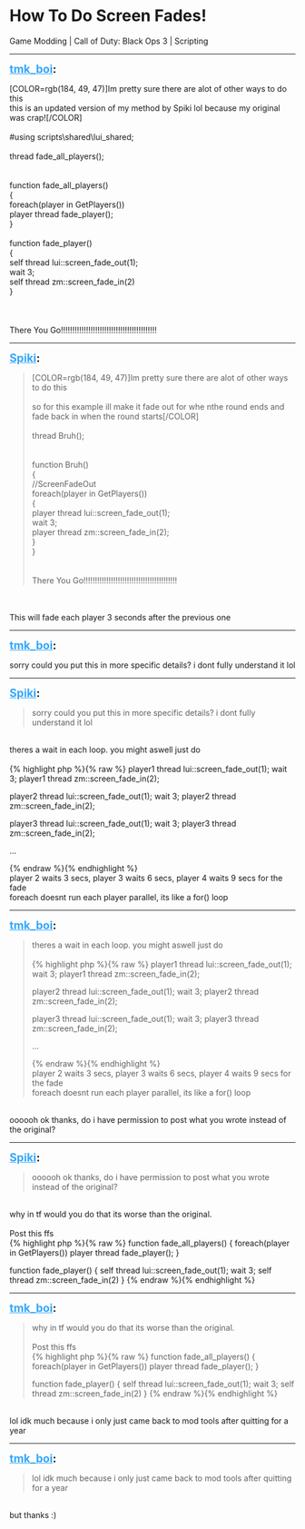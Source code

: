 # How To Do Screen Fades!
Game Modding | Call of Duty: Black Ops 3 | Scripting

---
<strong style="font-size: 1.4em;"><span style="text-decoration: underline;text-decoration-color: #34a7f9;"><span style="color:#34a7f9;">tmk_boi</span></span>:</strong>

<p>[COLOR=rgb(184, 49, 47)]Im pretty sure there are alot of other ways to do this<br />this is an updated version of my method by Spiki lol because my original was crap![/COLOR]<br /><br />#using scripts\shared\lui_shared; <br /><br />thread fade_all_players();<br /><br /><br />function fade_all_players()<br />{<br />foreach(player in GetPlayers())<br />    player thread fade_player();<br />}<br /><br />function fade_player()<br />{<br />self thread lui::screen_fade_out(1);<br />wait 3;<br />self thread zm::screen_fade_in(2)<br />}<br /><br /><br /><br />There You Go!!!!!!!!!!!!!!!!!!!!!!!!!!!!!!!!!!!!!!!!!!</p>

---
<strong style="font-size: 1.4em;"><span style="text-decoration: underline;text-decoration-color: #34a7f9;"><span style="color:#34a7f9;">Spiki</span></span>:</strong>

<p><blockquote>[COLOR=rgb(184, 49, 47)]Im pretty sure there are alot of other ways to do this<br /><br />so for this example ill make it fade out for whe nthe round ends and fade back in when the round starts[/COLOR]<br /><br />thread Bruh();<br /><br /><br />function Bruh()<br />{<br />    //ScreenFadeOut<br />    foreach(player in GetPlayers())<br />    {<br />        player thread lui::screen_fade_out(1);<br />        wait 3;<br />        player thread zm::screen_fade_in(2);<br />    }<br />}<br /><br /><br />There You Go!!!!!!!!!!!!!!!!!!!!!!!!!!!!!!!!!!!!!!!!!<br /></blockquote><br /><br />This will fade each player 3 seconds after the previous one</p>

---
<strong style="font-size: 1.4em;"><span style="text-decoration: underline;text-decoration-color: #34a7f9;"><span style="color:#34a7f9;">tmk_boi</span></span>:</strong>

<p>sorry could you put this in more specific details? i dont fully understand it lol</p>

---
<strong style="font-size: 1.4em;"><span style="text-decoration: underline;text-decoration-color: #34a7f9;"><span style="color:#34a7f9;">Spiki</span></span>:</strong>

<p><blockquote>sorry could you put this in more specific details? i dont fully understand it lol<br /></blockquote><br />theres a wait in each loop. you might aswell just do<br /><br />{% highlight php %}{% raw %}
player1 thread lui::screen_fade_out(1);
wait 3;
player1 thread zm::screen_fade_in(2);

player2 thread lui::screen_fade_out(1);
wait 3;
player2 thread zm::screen_fade_in(2);

player3 thread lui::screen_fade_out(1);
wait 3;
player3 thread zm::screen_fade_in(2);

...

{% endraw %}{% endhighlight %}
<br />player 2 waits 3 secs, player 3 waits 6 secs, player 4 waits 9 secs for the fade<br />foreach doesnt run each player parallel, its like a for() loop</p>

---
<strong style="font-size: 1.4em;"><span style="text-decoration: underline;text-decoration-color: #34a7f9;"><span style="color:#34a7f9;">tmk_boi</span></span>:</strong>

<p><blockquote>theres a wait in each loop. you might aswell just do<br /><br />{% highlight php %}{% raw %}
player1 thread lui::screen_fade_out(1);
wait 3;
player1 thread zm::screen_fade_in(2);

player2 thread lui::screen_fade_out(1);
wait 3;
player2 thread zm::screen_fade_in(2);

player3 thread lui::screen_fade_out(1);
wait 3;
player3 thread zm::screen_fade_in(2);

...

{% endraw %}{% endhighlight %}
<br />player 2 waits 3 secs, player 3 waits 6 secs, player 4 waits 9 secs for the fade<br />foreach doesnt run each player parallel, its like a for() loop<br /></blockquote><br />oooooh ok thanks, do i have permission to post what you wrote instead of the original?</p>

---
<strong style="font-size: 1.4em;"><span style="text-decoration: underline;text-decoration-color: #34a7f9;"><span style="color:#34a7f9;">Spiki</span></span>:</strong>

<p><blockquote>oooooh ok thanks, do i have permission to post what you wrote instead of the original?<br /></blockquote><br />why in tf would you do that its worse than the original.<br /><br />Post this ffs<br />{% highlight php %}{% raw %}
function fade_all_players()
{
foreach(player in GetPlayers())
    player thread fade_player();
}

function fade_player()
{
self thread lui::screen_fade_out(1);
wait 3;
self thread zm::screen_fade_in(2)
}
{% endraw %}{% endhighlight %}
</p>

---
<strong style="font-size: 1.4em;"><span style="text-decoration: underline;text-decoration-color: #34a7f9;"><span style="color:#34a7f9;">tmk_boi</span></span>:</strong>

<p><blockquote>why in tf would you do that its worse than the original.<br /><br />Post this ffs<br />{% highlight php %}{% raw %}
function fade_all_players()
{
foreach(player in GetPlayers())
    player thread fade_player();
}

function fade_player()
{
self thread lui::screen_fade_out(1);
wait 3;
self thread zm::screen_fade_in(2)
}
{% endraw %}{% endhighlight %}
</blockquote><br />lol idk much because i only just came back to mod tools after quitting for a year</p>

---
<strong style="font-size: 1.4em;"><span style="text-decoration: underline;text-decoration-color: #34a7f9;"><span style="color:#34a7f9;">tmk_boi</span></span>:</strong>

<p><blockquote>lol idk much because i only just came back to mod tools after quitting for a year<br /></blockquote><br />but thanks :)</p>
